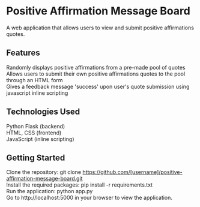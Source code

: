 # Positive Affirmation Message Board
A web application that allows users to view and submit positive affirmations quotes.  

## Features
Randomly displays positive affirmations from a pre-made pool of quotes  
Allows users to submit their own positive affirmations quotes to the pool through an HTML form  
Gives a feedback message 'success' upon user's quote submission using javascript inline scripting  

## Technologies Used
Python Flask (backend)  
HTML, CSS (frontend)  
JavaScript (inline scripting)  

## Getting Started
Clone the repository: git clone https://github.com/[username]/positive-affirmation-message-board.git  
Install the required packages: pip install -r requirements.txt  
Run the application: python app.py  
Go to http://localhost:5000 in your browser to view the application.
